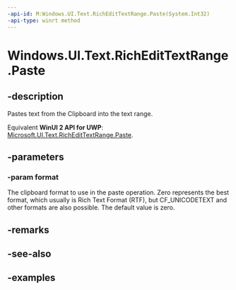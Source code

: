 ```yaml
---
-api-id: M:Windows.UI.Text.RichEditTextRange.Paste(System.Int32)
-api-type: winrt method
---
```


<!-- Method syntax.
public void RichEditTextRange.Paste(Int32 format)
-->

# Windows.UI.Text.RichEditTextRange.Paste

## -description

Pastes text from the Clipboard into the text range.

Equivalent **WinUI 2 API for UWP**: [Microsoft.UI.Text.RichEditTextRange.Paste](/windows/winui/api/microsoft.ui.text.richedittextrange.paste).

## -parameters
### -param format

The clipboard format to use in the paste operation. Zero represents the best format, which usually is Rich Text Format (RTF), but CF_UNICODETEXT and other formats are also possible. The default value is zero.

## -remarks

## -see-also

## -examples

